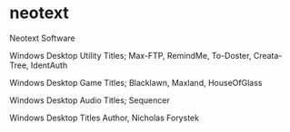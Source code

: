 # neotext
Neotext Software

Windows Desktop Utility Titles; Max-FTP, RemindMe, To-Doster, Creata-Tree, IdentAuth

Windows Desktop Game Titles; Blacklawn, Maxland, HouseOfGlass

Windows Desktop Audio Titles; Sequencer

Windows Desktop Titles Author, Nicholas Forystek
